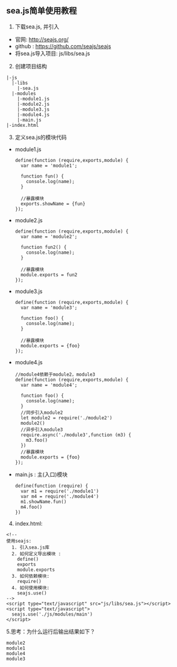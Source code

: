 ## sea.js简单使用教程
1. 下载sea.js, 并引入
  * 官网: http://seajs.org/
  * github : https://github.com/seajs/seajs
  * 将sea.js导入项目: js/libs/sea.js 
2. 创建项目结构
  ```
  |-js
    |-libs
      |-sea.js
    |-modules
      |-module1.js
      |-module2.js
      |-module3.js
      |-module4.js
      |-main.js
  |-index.html
  ```
3. 定义sea.js的模块代码
  * module1.js
    ```
    define(function (require,exports,module) {
      var name = 'module1';
    
      function fun() {
        console.log(name);
      }
    
      //暴露模块
      exports.showName = {fun}
    });
    ```
  * module2.js
    ```
    define(function (require,exports,module) {
      var name = 'module2';
    
      function fun2() {
        console.log(name);
      }
    
      //暴露模块
      module.exports = fun2
    });
    ```
  * module3.js
    ```
    define(function (require,exports,module) {
      var name = 'module3';
    
      function foo() {
        console.log(name);
      }
    
      //暴露模块
      module.exports = {foo}
    });
    ```
  * module4.js
    ```
    //module4依赖于module2，module3
    define(function (require,exports,module) {
      var name = 'module4';
    
      function foo() {
        console.log(name);
      }
      //同步引入module2
      let module2 = require('./module2')
      module2()
      //异步引入module3
      require.async('./module3',function (m3) {
        m3.foo()
      })
      //暴露模块
      module.exports = {foo}
    });
    ```
  * main.js : 主(入口)模块
    ```
    define(function (require) {
      var m1 = require('./module1')
      var m4 = require('./module4')
      m1.showName.fun()
      m4.foo()
    })
    ```
4. index.html:
  ```
  <!--
  使用seajs:
    1. 引入sea.js库
    2. 如何定义导出模块 :
      define()
      exports
      module.exports
    3. 如何依赖模块:
      require()
    4. 如何使用模块:
      seajs.use()
  -->
  <script type="text/javascript" src="js/libs/sea.js"></script>
  <script type="text/javascript">
    seajs.use('./js/modules/main')
  </script>
  ```
5.思考：为什么运行后输出结果如下？   
```
module2
module1
module4
module3
```
       